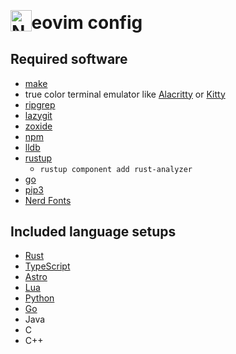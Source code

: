 # <img src="https://upload.wikimedia.org/wikipedia/commons/3/3a/Neovim-mark.svg" alt="N" style="height:1.2em;transform:translateY(4px)" />eovim config

## Required software

-   [make](https://www.gnu.org/software/make/)
-   true color terminal emulator like [Alacritty](https://alacritty.org) or [Kitty](https://sw.kovidgoyal.net/kitty/)
-   [ripgrep](https://github.com/BurntSushi/ripgrep)
-   [lazygit](https://github.com/jesseduffield/lazygit)
-   [zoxide](https://github.com/ajeetdsouza/zoxide)
-   [npm](https://nodejs.org)
-   [lldb](https://lldb.llvm.org)
-   [rustup](https://rustup.rs)
    - `rustup component add rust-analyzer`
-   [go](https://go.dev/)
-   [pip3](https://www.python.org/downloads)
-   [Nerd Fonts](https://www.nerdfonts.com/font-downloads)

## Included language setups

-   [Rust](https://www.rust-lang.org/)
-   [TypeScript](https://www.typescriptlang.org/)
-   [Astro](https://astro.build/)
-   [Lua](https://www.lua.org/)
-   [Python](https://www.python.org/)
-   [Go](https://go.dev/)
-   Java
-   C
-   C++
